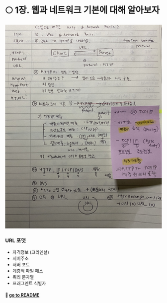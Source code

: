 # 🌕 1장. 웹과 네트워크 기본에 대해 알아보자

![그림](https://github.com/SoobinJung1013/cs-study/blob/main/images/1/%EA%B7%B8%EB%A6%BC_1.jpg)

### URL 포맷

- 자격정보 (크리덴셜)
- 서버주소
- 서버 포트
- 계층적 파일 패스
- 쿼리 문자열
- 프래그멘트 식별자

#### 🦋 [go to README](https://github.com/SoobinJung1013/cs-study/blob/main/README.md)
